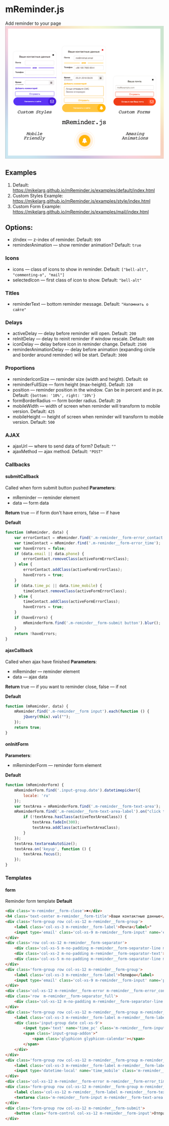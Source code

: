 # mReminder.js
Add reminder to your page
![mReminder Logo](src/img/logo.jpg)

## Examples
1. Default: https://mikelarg.github.io/mReminder.js/examples/default/index.html
2. Custom Styles Example: https://mikelarg.github.io/mReminder.js/examples/style/index.html
3. Custom Form Example: https://mikelarg.github.io/mReminder.js/examples/mail/index.html

## Options:
* zIndex — z-index of reminder. Default: ```999```
* reminderAnimation — show reminder animation? Default: ```true```
### Icons
* icons — class of icons to show in reminder. Default: ```["bell-alt", "commenting-o", "mail"]```
* selectedIcon — first class of icon to show. Default: ```"bell-alt"```
### Titles
* reminderText — bottom reminder message. Default: ```"Напомнить о сайте"```
### Delays
* activeDelay — delay before reminder will open. Default: ```200```
* reInitDelay — delay to reinit reminder if window rescale. Default: ```600```
* iconDelay — delay before icon in reminder change. Default: ```2500```
* reminderAnimationDelay — delay before animation (expanding circle and border around reminder) will be start. Default: ```3000```
### Proportions
* reminderIconSize — reminder size (width and height). Default: ```60```
* reminderFullSize — form height (max-height). Default: ```320```
* position — reminder position in the window. Can be in percent and in px. Default: ```{bottom: '10%', right: '10%'}```
* formBorderRadius — form border radius. Default: ```20```
* mobileWidth — width of screen when reminder will transform to mobile version. Default: ```425```
* mobileHeight — height of screen when reminder will transform to mobile version. Default: ```500```
### AJAX
* ajaxUrl — where to send data of form? Default: ```""```
* ajaxMethod — ajax method. Default: ```"POST"```
### Callbacks
#### submitCallback
Called when form submit button pushed
**Parameters**:
* mReminder — reminder element
* data — form data

**Return**
true — if form don't have errors, false — if have

**Default**
```js 
function (mReminder, data) {
    var errorContact = mReminder.find('.m-reminder__form-error_contact');
    var timeContact = mReminder.find('.m-reminder__form-error_time');
    var haveErrors = false;
    if (data.email || data.phone) {
        errorContact.removeClass(activeFormErrorClass);
    } else {
        errorContact.addClass(activeFormErrorClass);
        haveErrors = true;
    }
    if (data.time_pc || data.time_mobile) {
        timeContact.removeClass(activeFormErrorClass);
    } else {
        timeContact.addClass(activeFormErrorClass);
        haveErrors = true;
    }
    if (haveErrors) {
        mReminderForm.find('.m-reminder__form-submit button').blur();
    }
    return !haveErrors;
}
```
#### ajaxCallback
Called when ajax have finished
**Parameters**:
* mReminder — reminder element
* data — ajax data

**Return**
true — if you want to reminder close, false — if not

**Default**
```js
function (mReminder, data) {
    mReminder.find('.m-reminder__form input').each(function () {
        jQuery(this).val("");
    });
    return true;
}
```
#### onInitForm
**Parameters**:
* mReminderForm — reminder form element

**Default**
```js
function (mReminderForm) {
    mReminderForm.find('.input-group.date').datetimepicker({
        locale: 'ru'
    });
    var textArea = mReminderForm.find('.m-reminder__form-text-area');
    mReminderForm.find('.m-reminder__form-text-area-label').on("click touchdown", function () {
        if (!textArea.hasClass(activeTextAreaClass)) {
            textArea.fadeIn(300);
            textArea.addClass(activeTextAreaClass);
        }
    });
    textArea.textareaAutoSize();
    textArea.on('keyup', function () {
        textArea.focus();
    });
}
```
### Templates
#### form
Reminder form template
**Default**
```html
<div class='m-reminder__form-close'>✖</div>
<h4 class='text-center m-reminder__form-title'>Ваши контактные данные</h4>
<div class='form-group row col-xs-12 m-reminder__form-group'>
    <label class='col-xs-3 m-reminder__form-label'>Почта</label>"   
    <input type='email' class='col-xs-9 m-reminder__form-input' name='email'>
</div>
<div class='row col-xs-12 m-reminder__form-separator'>
    <div class='col-xs-5 m-no-padding m-reminder__form-separator-line m-reminder__form-separator-line_left'></div>
    <div class='col-xs-2 m-no-padding m-reminder__form-separator-text'>ИЛИ</div>" +
    <div class='col-xs-5 m-no-padding m-reminder__form-separator-line m-reminder__form-separator-line_right'></div>
</div>
<div class='form-group row col-xs-12 m-reminder__form-group'>
    <label class='col-xs-3 m-reminder__form-label'>Телефон</label>
    <input type='email' class='col-xs-9 m-reminder__form-input' name='phone'>
</div>
<div class='col-xs-12 m-reminder__form-error m-reminder__form-error_contact'>Введите Ваш телефон или почту!</div>
<div class='row  m-reminder__form-separator_full'>
    <div class='col-xs-12 m-no-padding m-reminder__form-separator-line m-reminder__form-separator-line_dashed'></div>
</div>
<div class='form-group row col-xs-12 m-reminder__form-group m-reminder__form-group_time hidden-xs'>
    <label class='col-xs-3 m-reminder__form-label m-reminder__form-label-time'>Время</label>
    <div class='input-group date col-xs-9'>
        <input type='text' name='time_pc' class='m-reminder__form-input col-xs-12' />
        <span class='input-group-addon'>"
            <span class='glyphicon glyphicon-calendar'></span>
        </span>
    </div>
</div>
<div class='form-group row col-xs-12 m-reminder__form-group m-reminder__form-group_time visible-xs'>
    <label class='col-xs-3 m-reminder__form-label m-reminder__form-label-time'>Время</label>
    <input type='datetime-local' name='time_mobile' class='m-reminder__form-input col-xs-9' />
</div>
<div class='col-xs-12 m-reminder__form-error m-reminder__form-error_time'>Введите время напоминания!</div>
<div class='form-group row col-xs-12 m-reminder__form-group m-reminder__form-group_last'>
    <label class='col-xs-12 m-reminder__form-label m-reminder__form-text-area-label'>Добавить комментарий</label>
    <textarea class='m-reminder__form-input m-reminder__form-text-area col-xs-12' name='comment' rows='1' wrap='soft' maxlength='140'></textarea>
</div>
<div class='form-group row col-xs-12 m-reminder__form-submit'>
    <button class='form-control col-xs-12 m-reminder__form-input'>Отправить</button>
</div>
```
